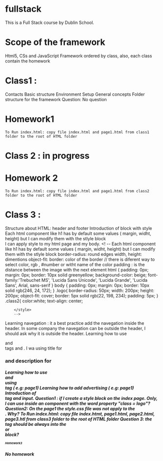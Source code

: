 # fullstack
This is a Full Stack course by Dublin School.
# Scope of the framework
Html5, CSs and JavaScript Framework ordered by class, also, each class contain the homework
# Class1 : 
 Contacts
 Basic structure
 Environment Setup
 General concepts
 Folder structure for the framework
 Question: No question
 # Homework1
    To Run index.html: copy file index.html and page1.html from class1 folder to the root of HTML folder 

 # Class 2 : in progress
 # Homework 2
    To Run index.html: copy file index.html and page1.html from class2 folder to the root of HTML folder 
 # Class 3 : 
 Structure about HTML: header and footer
 Introduction of block with style
 Each html component like h1 has by default some values ( margin, widht, height) but I can modify them with the stlyle block  
 I can apply style to my html page and my body.
 <! -- Each html component like h1 has by default some values ( margin, widht, height) but I can modify them with the
        stlyle block border-radius: round edges width, height: dimentions object-fit: border: color of the border //
        there is diferent way to select color, rgb , #number or witht name of the color padding : is the distance
        between the image with the next element <stlyle>
        html {
        padding: 0px;
        margin: 0px;
        border: 10px solid greenyellow;
        background-color: beige;
        font-family:'Trebuchet MS', 'Lucida Sans Unicode', 'Lucida Grande', 'Lucida Sans', Arial, sans-serif
        }
        body {
        padding: 0px;
        margin: 0px;
        border: 10px solid rgb(246, 24, 172);
        }
        .logo{
        border-radius: 50px;
        width: 200px;
        height: 200px;
        object-fit: cover;
        border: 5px solid rgb(22, 198, 234);
        padding: 5px;
        }
        .class2{
        color:white;
        text-align: center;

        </style>
        -->

 Learning navegation : it a best practice add the navegation inside the header. In some company the navegation can be outside the header, I should ask why it is outside the header.
 Learning how to use <section> and <section> tags and . I wa using  title for <h1> and description for <h5>
 Learning how to use <article> and <aside > using <div> tag ( e.g: page1)
 Learning how to add advertising ( e.g: page1)
 Introduction of <form> tag and input.
 Question1 : if I create a style block on the index page. Only, I can use inside an component with the word property "class = logo"?
 Question2: On the page1 the style.css file was not apply to the <section><div>. Why?
 To Run index.html: copy file index.htmt, page1.html, page2.html, page3.htl from class3 folder to the root of HTML folder 
 Question 3: the <form> tag should be always into the <main> or <footer> block?
# Homework3
  No homework 